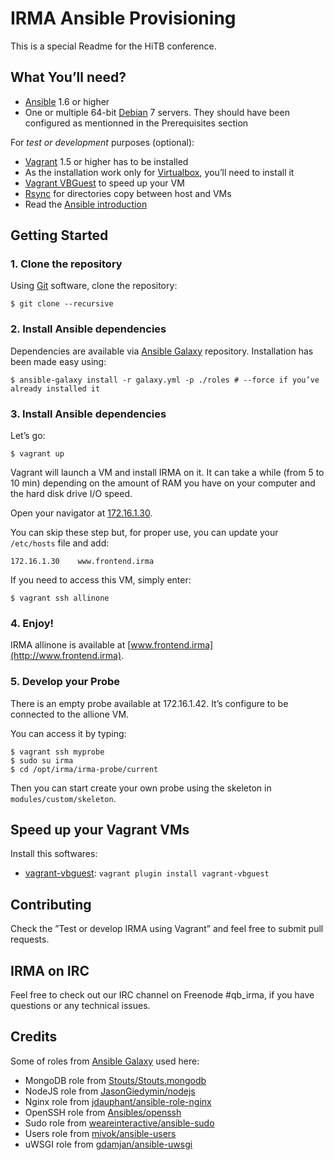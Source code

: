 IRMA Ansible Provisioning
=========================

This is a special Readme for the HiTB conference.


What You’ll need?
-----------------

- [Ansible](http://www.ansible.com) 1.6 or higher
- One or multiple 64-bit [Debian](https://www.debian.org) 7 servers. They should
  have been configured as mentionned in the Prerequisites section

For *test or development* purposes (optional):

- [Vagrant](http://www.vagrantup.com/) 1.5 or higher has to be installed
- As the installation work only for [Virtualbox](https://www.virtualbox.org/),
  you’ll need to install it
- [Vagrant VBGuest](https://github.com/dotless-de/vagrant-vbguest) to speed up
  your VM
- [Rsync](https://rsync.samba.org/) for directories copy between host and VMs
- Read the [Ansible introduction](http://docs.ansible.com/intro.html)


Getting Started
---------------

### 1. Clone the repository

Using [Git](http://git-scm.com/) software, clone the repository:
```
$ git clone --recursive
```


### 2. Install Ansible dependencies

Dependencies are available via [Ansible Galaxy](https://galaxy.ansible.com/)
repository. Installation has been made easy using:

```
$ ansible-galaxy install -r galaxy.yml -p ./roles # --force if you’ve already installed it
```


### 3. Install Ansible dependencies

Let’s go:

```
$ vagrant up
```

Vagrant will launch a VM and install IRMA on it. It can take a while
(from 5 to 10 min) depending on the amount of RAM you have on your computer
and the hard disk drive I/O speed.

Open your navigator at [172.16.1.30](http://172.16.1.30).

You can skip these step but, for proper use, you can update your `/etc/hosts`
file and add:

```
172.16.1.30    www.frontend.irma
```

If you need to access this VM, simply enter:
```
$ vagrant ssh allinone
```


### 4. Enjoy!

IRMA allinone is available at [www.frontend.irma](http://www.frontend.irma).


### 5. Develop your Probe

There is an empty probe available at 172.16.1.42. It’s configure to be
connected to the allione VM.

You can access it by typing:
```
$ vagrant ssh myprobe
$ sudo su irma
$ cd /opt/irma/irma-probe/current
```

Then you can start create your own probe using the skeleton in
`modules/custom/skeleton`.


Speed up your Vagrant VMs
-------------------------

Install this softwares:
- [vagrant-vbguest](https://github.com/dotless-de/vagrant-vbguest): `vagrant plugin
  install vagrant-vbguest`


Contributing
------------

Check the ”Test or develop IRMA using Vagrant” and feel free to submit pull
requests.


IRMA on IRC
-----------

Feel free to check out our IRC channel on Freenode #qb_irma, if you have
questions or any technical issues.


Credits
-------

Some of roles from [Ansible Galaxy](https://galaxy.ansible.com/) used here:
- MongoDB role from [Stouts/Stouts.mongodb](https://github.com/Stouts/Stouts.mongodb)
- NodeJS role from [JasonGiedymin/nodejs](https://github.com/AnsibleShipyard/ansible-nodejs)
- Nginx role from [jdauphant/ansible-role-nginx](https://github.com/jdauphant/ansible-role-nginx)
- OpenSSH role from [Ansibles/openssh](https://github.com/Ansibles/openssh)
- Sudo role from [weareinteractive/ansible-sudo](https://github.com/weareinteractive/ansible-sudo)
- Users role from [mivok/ansible-users](https://github.com/mivok/ansible-users)
- uWSGI role from [gdamjan/ansible-uwsgi](https://github.com/gdamjan/ansible-uwsgi)

